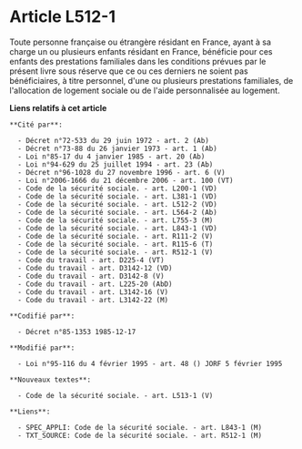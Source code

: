 # Article L512-1

Toute personne française ou étrangère résidant en France, ayant à sa charge un ou plusieurs enfants résidant en France,
bénéficie pour ces enfants des prestations familiales dans les conditions prévues par le présent livre sous réserve que ce ou
ces derniers ne soient pas bénéficiaires, à titre personnel, d'une ou plusieurs prestations familiales, de l'allocation de
logement sociale ou de l'aide personnalisée au logement.

**Liens relatifs à cet article**

	**Cité par**:

	  - Décret n°72-533 du 29 juin 1972 - art. 2 (Ab)
	  - Décret n°73-88 du 26 janvier 1973 - art. 1 (Ab)
	  - Loi n°85-17 du 4 janvier 1985 - art. 20 (Ab)
	  - Loi n°94-629 du 25 juillet 1994 - art. 23 (Ab)
	  - Décret n°96-1028 du 27 novembre 1996 - art. 6 (V)
	  - Loi n°2006-1666 du 21 décembre 2006 - art. 100 (VT)
	  - Code de la sécurité sociale. - art. L200-1 (VD)
	  - Code de la sécurité sociale. - art. L381-1 (VD)
	  - Code de la sécurité sociale. - art. L512-2 (VD)
	  - Code de la sécurité sociale. - art. L564-2 (Ab)
	  - Code de la sécurité sociale. - art. L755-3 (M)
	  - Code de la sécurité sociale. - art. L843-1 (VD)
	  - Code de la sécurité sociale. - art. R111-2 (V)
	  - Code de la sécurité sociale. - art. R115-6 (T)
	  - Code de la sécurité sociale. - art. R512-1 (V)
	  - Code du travail - art. D225-4 (VT)
	  - Code du travail - art. D3142-12 (VD)
	  - Code du travail - art. D3142-8 (V)
	  - Code du travail - art. L225-20 (AbD)
	  - Code du travail - art. L3142-16 (V)
	  - Code du travail - art. L3142-22 (M)

	**Codifié par**:

	  - Décret n°85-1353 1985-12-17

	**Modifié par**:

	  - Loi n°95-116 du 4 février 1995 - art. 48 () JORF 5 février 1995

	**Nouveaux textes**:

	  - Code de la sécurité sociale. - art. L513-1 (V)

	**Liens**:

	  - SPEC_APPLI: Code de la sécurité sociale. - art. L843-1 (M)
	  - TXT_SOURCE: Code de la sécurité sociale. - art. R512-1 (M)
